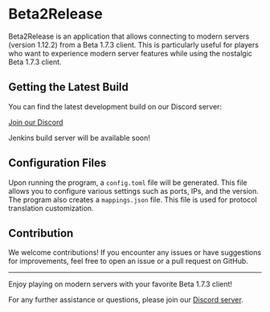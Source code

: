 # Beta2Release

Beta2Release is an application that allows connecting to modern servers (version 1.12.2) from a Beta 1.7.3 client. 
This is particularly useful for players who want to experience modern server features while using the nostalgic Beta 1.7.3 client.

## Getting the Latest Build

You can find the latest development build on our Discord server:

[Join our Discord](https://discord.gg/v6xsRdc)

Jenkins build server will be available soon!

## Configuration Files

Upon running the program, a `config.toml` file will be generated. This file allows you to configure various settings such as ports, IPs, and the version.
The program also creates a `mappings.json` file. This file is used for protocol translation customization.


## Contribution

We welcome contributions! If you encounter any issues or have suggestions for improvements, feel free to open an issue or a pull request on GitHub.

---

Enjoy playing on modern servers with your favorite Beta 1.7.3 client!

For any further assistance or questions, please join our [Discord server](https://discord.gg/v6xsRdc).
